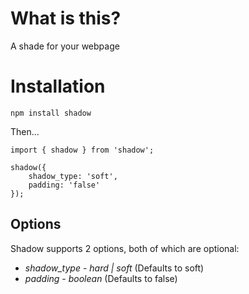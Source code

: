 # What is this?

 A shade for your webpage

# Installation

`npm install shadow`

Then...

```
import { shadow } from 'shadow';

shadow({
    shadow_type: 'soft',
    padding: 'false'
});
```

## Options

Shadow supports 2 options, both of which are optional:

* *shadow_type* - _hard | soft_ (Defaults to soft)
* *padding* - _boolean_ (Defaults to false)